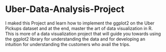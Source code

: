 # Uber-Data-Analysis-Project
I maked this Project and  learn how to implement the ggplot2 on the Uber Pickups dataset and at the end, master the art of data visualization in R. This is more of a data visualization project that will guide you towards using the ggplot2 library for understanding the data and for developing an intuition for understanding the customers who avail the trips.
